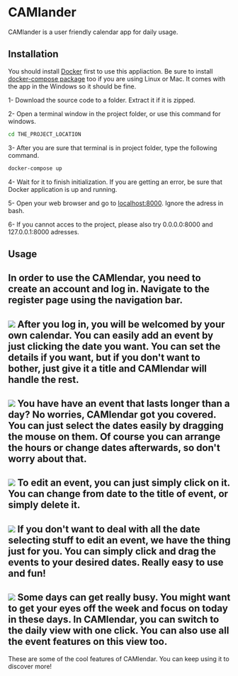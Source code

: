 # CAMlander

CAMlander is a user friendly calendar app for daily usage.

## Installation
You should install [Docker](https://www.docker.com) first to use this appliaction. Be sure to install [docker-compose package](https://docs.docker.com/compose/install) too if you are using Linux or Mac. It comes with the app in the Windows so it should be fine.

1- Download the source code to a folder. Extract it if it is zipped.

2- Open a terminal window in the project folder, or use this command for windows.
```bash
cd THE_PROJECT_LOCATION
```

3- After you are sure that terminal is in project folder, type the following command.

```bash
docker-compose up
```

4- Wait for it to finish initialization. If you are getting an error, be sure that Docker application is up and running.

5- Open your web browser and go to [localhost:8000](http://localhost:8000). Ignore the adress in bash.

6- If you cannot acces to the project, please also try 0.0.0.0:8000 and 127.0.0.1:8000 adresses.

## Usage
In order to use the CAMlendar, you need to create an account and log in. Navigate to the register page using the navigation bar.
---
![](https://media.giphy.com/media/88HdOd52wM3fo2bdLB/giphy.gif)
After you log in, you will be welcomed by your own calendar. You can easily add an event by just clicking the date you want. You can set the details if you want, but if you don't want to bother, just give it a title and CAMlendar will handle the rest.
---

![](https://media.giphy.com/media/KBbIt2FVejMR6AsGFf/giphy.gif)
You have have an event that lasts longer than a day? No worries, CAMlendar got you covered. You can just select the dates easily by dragging the mouse on them. Of course you can arrange the hours or change dates afterwards, so don't worry about that.
---

![](https://media.giphy.com/media/kxYYXdd02Ub5FKvcoR/giphy.gif)
To edit an event, you can just simply click on it. You can change from date to the title of event, or simply delete it.
---

![](https://media.giphy.com/media/BoGpJhtbpBi0xkpuzZ/giphy.gif)
If you don't want to deal with all the date selecting stuff to edit an event, we have the thing just for you. You can simply click and drag the events to your desired dates. Really easy to use and fun!
---

![](https://media.giphy.com/media/FQOqdMqFNOfQaaz0K7/giphy.gif)
Some days can get really busy. You might want to get your eyes off the week and focus on today in these days. In CAMlendar, you can switch to the daily view with one click. You can also use all the event features on this view too.
---

These are some of the cool features of CAMlendar. You can keep using it to discover more!
